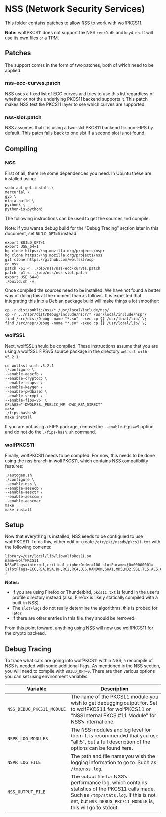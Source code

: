 # NSS (Network Security Services)

This folder contains patches to allow NSS to work with wolfPKCS11.

**Note:** wolfPKCS11 does not support the NSS `cert9.db` and `key4.db`. It will
use its own files or a TPM.

## Patches

The support comes in the form of two patches, both of which need to be applied.

### nss-ecc-curves.patch

NSS uses a fixed list of ECC curves and tries to use this list regardless of
whether or not the underlying PKCS11 backend supports it. This patch makes NSS
test the PKCS11 layer to see which curves are supported.

### nss-slot.patch

NSS assumes that it is using a two-slot PKCS11 backend for non-FIPS by default.
This patch falls back to one slot if a second slot is not found.

## Compiling

### NSS

First of all, there are some dependencies you need. In Ubuntu these are
installed using:

```
sudo apt-get install \
mercurial \
gyp \
ninja-build \
python3 \
python-is-python3
```

The following instructions can be used to get the sources and compile.

Note: if you want a debug build for the “Debug Tracing” section later in this
document, set `BUILD_OPT=0` instead.

```
export BUILD_OPT=1
export USE_64=1
hg clone https://hg.mozilla.org/projects/nspr
hg clone https://hg.mozilla.org/projects/nss
git clone https://github.com/wolfssl/osp
cd nss
patch -p1 < ../osp/nss/nss-ecc-curves.patch
patch -p1 < ../osp/nss/nss-slot.patch
export USE_64=0
./build.sh -v
```

Once compiled the sources need to be installed. We have not found a better way
of doing this at the moment than as follows. It is expected that integrating
this into a Debian package build will make things a lot smoother:

```
cp -r dist/public/nss/* /usr/local/include/nss/
cp -r ../nspr/dist/Debug/include/nspr/* /usr/local/include/nspr/
find /src/dist/Debug -name "*.so" -exec cp {} /usr/local/lib/ \;
find /src/nspr/Debug -name "*.so" -exec cp {} /usr/local/lib/ \;
```

### wolfSSL

Next, wolfSSL should be compiled. These instructions assume that you are using a
wolfSSL FIPSv5 source package in the directory `wolfssl-with-v5.2.1`:

```
cd wolfssl-with-v5.2.1
./configure \
--enable-aescfb \
--enable-cryptocb \
--enable-rsapss \
--enable-keygen \
--enable-pwdbased \
--enable-scrypt \
--enable-fips=v5  \
CFLAGS="-DWOLFSSL_PUBLIC_MP -DWC_RSA_DIRECT"
make
./fips-hash.sh
make install
```

If you are not using a FIPS package, remove the `--enable-fips=v5` option and
do not do the `./fips-hash.sh` command.

### wolfPKCS11

Finally, wolfPKCS11 needs to be compiled. For now, this needs to be done using
the nss branch in wolfPKCS11, which contains NSS compatibility features:

```
./autogen.sh
./configure \
--enable-nss \
--enable-aesecb \
--enable-aesctr \
--enable-aesccm \
--enable-aescmac
make
make install
```

## Setup

Now that everything is installed, NSS needs to be configured to use wolfPKCS11.
To do this, either edit or create `/etc/pki/nssdb/pkcs11.txt` with the following
contents:

```
library=/usr/local/lib/libwolfpkcs11.so
name=wolfPKCS11
NSS=Flags=internal,critical cipherOrder=100 slotParams={0x00000001=[slotFlags=ECC,RSA,DSA,DH,RC2,RC4,DES,RANDOM,SHA1,MD5,MD2,SSL,TLS,AES,Camellia,SEED,SHA256,SHA512] }
```

**Notes:**

* If you are using Firefox or Thunderbird, `pkcs11.txt` is found in the user’s
profile directory instead (also, Firefox is likely statically compiled with a
built-in NSS).
* The `slotFlags` do not really determine the algorithms, this is probed for
later.
* If there are other entries in this file, they should be removed.

From this point forward, anything using NSS will now use wolfPKCS11 for the
crypto backend.

## Debug Tracing

To trace what calls are going into wolfPKCS11 within NSS, a recompile of NSS is needed with some additional flags. As mentioned in the NSS section, you will need to compile with `BUILD_OPT=0`. There are then various options you can set using environment variables.


| Variable | Description |
| -------- | ----------- |
| `NSS_DEBUG_PKCS11_MODULE` | The name of the PKCS11 module you wish to get debugging output for. Set to wolfPKCS11 for wolfPKCS11 or "NSS Internal PKCS #11 Module" for NSS’s internal one. |
| `NSPR_LOG_MODULES` | The NSS modules and log level for them. It is recommended that you use "all:5", but a full description of the options can be found here. |
| `NSPR_LOG_FILE` | The path and file name you wish the logging information to go to. Such as `/tmp/nss.log`. |
| `NSS_OUTPUT_FILE` | The output file for NSS’s performance log, which contains statistics of the PKCS11 calls made. Such as `/tmp/stats.log`. If this is not set, but `NSS_DEBUG_PKCS11_MODULE` is, this will go to stdout. |


